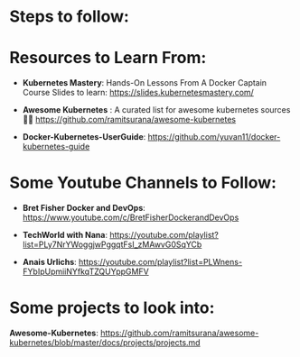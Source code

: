 # Steps to follow: 


# Resources to Learn From:
- **Kubernetes Mastery**: Hands-On Lessons From A Docker Captain Course Slides to learn: https://slides.kubernetesmastery.com/

- **Awesome Kubernetes** : A curated list for awesome kubernetes sources 🚢🎉 https://github.com/ramitsurana/awesome-kubernetes

- **Docker-Kubernetes-UserGuide**: https://github.com/yuvan11/docker-kubernetes-guide

# Some Youtube Channels to Follow:
-   **Bret Fisher Docker and DevOps**: https://www.youtube.com/c/BretFisherDockerandDevOps

-   **TechWorld with Nana**: https://youtube.com/playlist?list=PLy7NrYWoggjwPggqtFsI_zMAwvG0SqYCb

-   **Anais Urlichs**: https://youtube.com/playlist?list=PLWnens-FYbIpUpmiiNYfkqTZQUYppGMFV

# Some projects to look into:

**Awesome-Kubernetes**: https://github.com/ramitsurana/awesome-kubernetes/blob/master/docs/projects/projects.md

